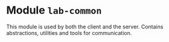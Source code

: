 # Module `lab-common`

This module is used by both the client and the server. Contains abstractions, utilities and tools for communication.